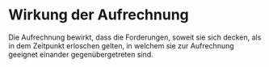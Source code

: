 # Wirkung der Aufrechnung

Die Aufrechnung bewirkt, dass die Forderungen, soweit sie sich decken, als in dem Zeitpunkt erloschen gelten, in welchem sie zur Aufrechnung geeignet einander gegenübergetreten sind.